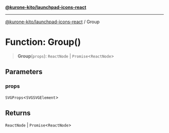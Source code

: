 [**@kurone-kito/launchpad-icons-react**](../README.md)

***

[@kurone-kito/launchpad-icons-react](../globals.md) / Group

# Function: Group()

> **Group**(`props`): `ReactNode` \| `Promise`\<`ReactNode`\>

## Parameters

### props

`SVGProps`\<`SVGSVGElement`\>

## Returns

`ReactNode` \| `Promise`\<`ReactNode`\>

